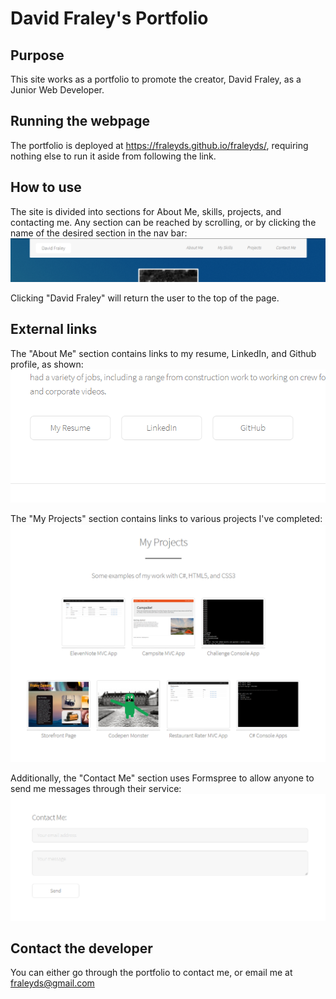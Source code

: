 # David Fraley's Portfolio

## Purpose
This site works as a portfolio to promote the creator, David Fraley, as a Junior Web Developer.

## Running the webpage
The portfolio is deployed at https://fraleyds.github.io/fraleyds/, requiring nothing else to run it aside from following the link.

## How to use
The site is divided into sections for About Me, skills, projects, and contacting me. Any section can be reached by scrolling,
or by clicking the name of the desired section in the nav bar:
![alt text](./images/portfolionavbar.png)

Clicking "David Fraley" will return the user to the top of the page.

## External links
The "About Me" section contains links to my resume, LinkedIn, and Github profile, as shown:
![alt text](./images/outsidelinks.png)

The "My Projects" section contains links to various projects I've completed:
![alt text](./images/projects.png)

Additionally, the "Contact Me" section uses Formspree to allow anyone to send me messages through their service:
![alt text](./images/contact.png)

## Contact the developer
You can either go through the portfolio to contact me, or email me at fraleyds@gmail.com